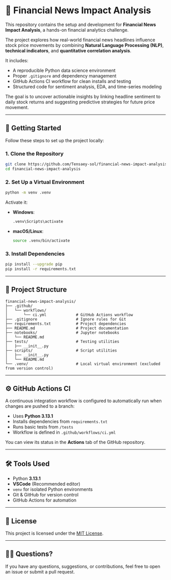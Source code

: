 # 📰 Financial News Impact Analysis

This repository contains the setup and development for **Financial News Impact Analysis**, a hands-on financial analytics challenge.

The project explores how real-world financial news headlines influence stock price movements by combining **Natural Language Processing (NLP)**, **technical indicators**, and **quantitative correlation analysis**.

It includes:

- A reproducible Python data science environment
- Proper `.gitignore` and dependency management
- GitHub Actions CI workflow for clean installs and testing
- Structured code for sentiment analysis, EDA, and time-series modeling

The goal is to uncover actionable insights by linking headline sentiment to daily stock returns and suggesting predictive strategies for future price movement.

---

## 🚀 Getting Started

Follow these steps to set up the project locally:

### 1. Clone the Repository

```bash
git clone https://github.com/Tensaey-sol/financial-news-impact-analysis.git
cd financial-news-impact-analysis
```

### 2. Set Up a Virtual Environment

```bash
python -m venv .venv
```

Activate it:

- **Windows**:
  ```bash
  .venv\Scripts\activate
  ```
- **macOS/Linux**:
  ```bash
  source .venv/bin/activate
  ```

### 3. Install Dependencies

```bash
pip install --upgrade pip
pip install -r requirements.txt
```

---

## 🧱 Project Structure

```
financial-news-impact-analysis/
├── .github/
│   └── workflows/
│       └── ci.yml             # GitHub Actions workflow
├── .gitignore                 # Ignore rules for Git
├── requirements.txt           # Project dependencies
├── README.md                  # Project documentation
├── notebooks/                 # Jupyter notebooks
│   └── README.md
├── tests/                     # Testing utilities
│   ├── __init__.py
├── scripts/                   # Script utilities
│   ├── __init__.py
│   └── README.md
└── .venv/                     # Local virtual environment (excluded from version control)
```

---

## ⚙️ GitHub Actions CI

A continuous integration workflow is configured to automatically run when changes are pushed to a branch:

- Uses **Python 3.13.1**
- Installs dependencies from `requirements.txt`
- Runs basic tests from `/tests`
- Workflow is defined in `.github/workflows/ci.yml`

You can view its status in the **Actions** tab of the GitHub repository.

---

## 🛠 Tools Used

- Python **3.13.1**
- **VSCode** (Recommended editor)
- `venv` for isolated Python environments
- Git & GitHub for version control
- GitHub Actions for automation

---

## 📄 License

This project is licensed under the [MIT License](LICENSE).

---

## 🙋‍♀️ Questions?

If you have any questions, suggestions, or contributions, feel free to open an issue or submit a pull request.
